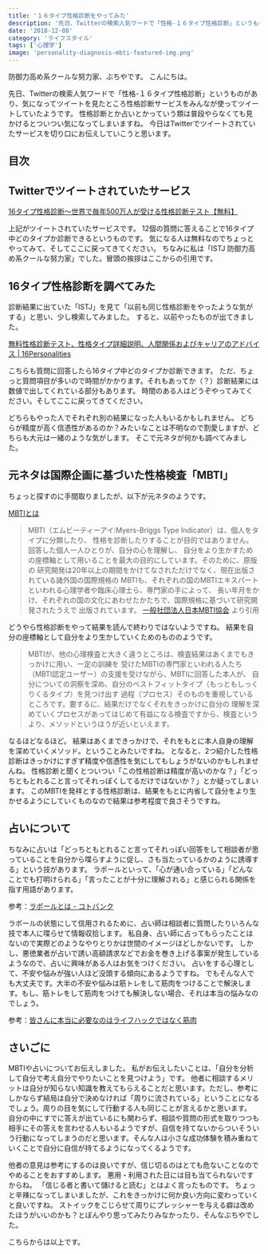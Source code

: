 ```yaml
---
title: '１６タイプ性格診断をやってみた'
description: '先日、Twitterの検索人気ワードで「性格-１６タイプ性格診断」というものがあり、気になってツイートを見たところ性格診断サービスをみんなが使ってツイートしていたようです。今日はTwitterでツイートされていたサービスを切り口にお伝えしていこうと思います。'
date: '2018-12-08'
category: 'ライフスタイル'
tags: ['心理学']
image: 'personality-diagnosis-mbti-featured-img.png'
---
```


防御力高め系クールな努力家、ぶちやです。
こんにちは。

先日、Twitterの検索人気ワードで「性格-１６タイプ性格診断」というものがあり、気になってツイートを見たところ性格診断サービスをみんなが使ってツイートしていたようです。
性格診断とか占いとかっていう類は普段やらなくても見かけるとついつい気になってしまいますね。
今日はTwitterでツイートされていたサービスを切り口にお伝えしていこうと思います。

## 目次

## Twitterでツイートされていたサービス

[16タイプ性格診断〜世界で毎年500万人が受ける性格診断テスト【無料】](https://www.motivation-up.com/whats/16type.html)

上記がツイートされていたサービスです。
12個の質問に答えることで16タイプ中どのタイプか診断できるというものです。
気になる人は無料なのでちょっとやってみて、そしてここに戻ってきてください。
ちなみに私は「ISTJ 防御力高め系クールな努力家」でした。冒頭の挨拶はここからの引用です。


## 16タイプ性格診断を調べてみた

診断結果に出ていた「ISTJ」を見て「以前も同じ性格診断をやったような気がする」と思い、少し検索してみました。
すると、以前やったものが出てきました。

[無料性格診断テスト、性格タイプ詳細説明、人間関係およびキャリアのアドバイス | 16Personalities](https://www.16personalities.com/ja)

こちらも質問に回答したら16タイプ中どのタイプか診断できます。
ただ、ちょっと質問項目が多いので時間がかかります。それもあってか（？）診断結果には数値で出してくれている部分もあります。
時間のある人はどうぞやってみてください。そしてここに戻ってきてください。

どちらもやった人でそれぞれ別の結果になった人もいるかもしれません。
どちらが精度が高く信憑性があるのか？みたいなことは不明なので割愛しますが、どちらも大元は一緒のような気がします。
そこで元ネタが何かも調べてみました。


## 元ネタは国際企画に基づいた性格検査「MBTI」

ちょっと探すのに手間取りましたが、以下が元ネタのようです。

[MBTIとは](http://www.mbti.or.jp/what/)

> MBTI（エムビーティーアイ:Myers-Briggs Type Indicator）は、個人をタイプに分類したり、 性格を診断したりすることが目的ではありません。回答した個人一人ひとりが、自分の心を理解し、 自分をより生かすための座標軸として用いることを最大の目的にしています。そのために、原版の 研究開発は20年以上の期間をかけてなされただけでなく、現在出版されている諸外国の国際規格の MBTIも、それぞれの国のMBTIエキスパートといわれる心理学者や臨床心理士ら、専門家の手によって、 長い年月をかけ、それぞれの国の文化にあわせたかたちで、国際規格に基づいて研究開発されたうえで 出版されています。
> [一般社団法人日本MBTI協会](http://www.mbti.or.jp/) より引用

どうやら性格診断をやって結果を読んで終わりではないようですね。
結果を自分の座標軸として自分をより生かしていくためのもののようです。

> MBTIが、他の心理検査と大きく違うところは、検査結果はあくまでもきっかけに用い、一定の訓練を 受けたMBTIの専門家といわれる人たち（MBTI認定ユーザー）の支援を受けながら、MBTIに回答した本人が、 自分についての洞察を深め、自分のベストフィットタイプ（もっともしっくりくるタイプ）を見つけ出す 過程（プロセス）そのものを重視しているところです。要するに、結果だけでなくそれをきっかけに自分の 理解を深めていくプロセスがあってはじめて有益になる検査ですから、検査というより、メソッドというほうが近いといえます。

なるほどなるほど。
結果はあくまできっかけで、それをもとに本人自身の理解を深めていくメソッド。ということみたいですね。
となると、2つ紹介した性格診断はきっかけにすぎず精度や信憑性を気にしてもしょうがないのかもしれませんね。
性格診断と聞くとついつい「この性格診断は精度が高いのかな？」「どっちともとれること言ってそれっぽくしてるだけではないか？」とか疑ってしまいます。
このMBTIを発祥とする性格診断は、結果をもとに内省して自分をより生かせるようにしていくものなので結果は参考程度で良さそうですね。

## 占いについて

ちなみに占いは「どっちともとれること言ってそれっぽい回答をして相談者が思っていることを自分から喋らすように促し、さも当たっているかのように誘導する」という技があります。
ラポールといって、「心が通い合っている」「どんなことでも打明けられる」「言ったことが十分に理解される」と感じられる関係を指す用語があります。

参考：[ラポールとは - コトバンク](https://kotobank.jp/word/%E3%83%A9%E3%83%9D%E3%83%BC%E3%83%AB-147716)

ラポールの状態にして信用されるために、占い師は相談者に質問したりいろんな技で本人に喋らせて情報収拾します。
私自身、占い師に占ってもらったことはないので実際どのようなやりとりかは世間のイメージほどしかないです。
しかし、悪徳業者が占いで誘い高額請求などでお金を巻き上げる事案が発生しているようなので、占いに興味がある人はお気をつけください。
占いをする心理として、不安や悩みが強い人ほど没頭する傾向にあるようですね。
でもそんな人でも大丈夫です。大半の不安や悩みは筋トレをして筋肉をつけることで解決します。もし、筋トレをして筋肉をつけても解決しない場合、それは本当の悩みなのでしょう。

参考：[皆さんに本当に必要なのはライフハックではなく筋肉](https://anond.hatelabo.jp/20110304092556)

## さいごに

MBTIや占いについてお伝えしました。
私がお伝えしたいことは、「自分を分析して自分で考え自分でやりたいことを見つけよう」です。
他者に相談するメリットは自分が知らない知識を教えてもらえることだと思います。ただし、参考にしかならず結局は自分で決めなければ「周りに流されている」ということになるでしょう。周りの目を気にして行動する人も同じことが言えるかと思います。
自分の中にすでに答えが出ているにも関わらず、相談や質問の形式を取りつつも相手にその答えを言わせる人もいるようですが、自信を持てないからついそういう行動になってしまうのだと思います。そんな人は小さな成功体験を積み重ねていくことで自分に自信が持てるようになってくるようです。

他者の意見は参考にするのは良いですが、信じ切るのはとても危ないことなのでやめることをおすすめします。
悪用・利用された日には目も当てられないですからね。
「信じる者と書いて儲けると読む」とはよく言ったものです。
ちょっと辛辣になってしまいましたが、これをきっかけに何か良い方向に変わっていくと良いですね。
ストイックをこじらせて周りにプレッシャーを与える癖は改めたほうがいいのかも？とぼんやり思ってみたりみなかったり、そんなぶちやでした。

こちらからは以上です。
